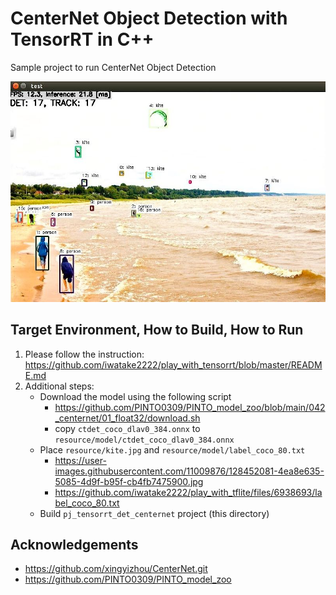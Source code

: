 # CenterNet Object Detection with TensorRT in C++
Sample project to run CenterNet Object Detection

![00_doc/centernet.jpg](00_doc/centernet.jpg)


## Target Environment, How to Build, How to Run
1. Please follow the instruction: https://github.com/iwatake2222/play_with_tensorrt/blob/master/README.md
2. Additional steps:
    - Download the model using the following script
        - https://github.com/PINTO0309/PINTO_model_zoo/blob/main/042_centernet/01_float32/download.sh
        - copy `ctdet_coco_dlav0_384.onnx` to `resource/model/ctdet_coco_dlav0_384.onnx`
    - Place  `resource/kite.jpg` and `resource/model/label_coco_80.txt`
        - https://user-images.githubusercontent.com/11009876/128452081-4ea8e635-5085-4d9f-b95f-cb4fb7475900.jpg
        - https://github.com/iwatake2222/play_with_tflite/files/6938693/label_coco_80.txt
    - Build  `pj_tensorrt_det_centernet` project (this directory)


## Acknowledgements
- https://github.com/xingyizhou/CenterNet.git
- https://github.com/PINTO0309/PINTO_model_zoo
